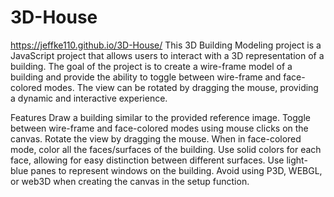 # 3D-House
https://jeffke110.github.io/3D-House/
This 3D Building Modeling project is a JavaScript project that allows users to interact with a 3D representation of a building. The goal of the project is to create a wire-frame model of a building and provide the ability to toggle between wire-frame and face-colored modes. The view can be rotated by dragging the mouse, providing a dynamic and interactive experience.

Features
Draw a building similar to the provided reference image.
Toggle between wire-frame and face-colored modes using mouse clicks on the canvas.
Rotate the view by dragging the mouse.
When in face-colored mode, color all the faces/surfaces of the building.
Use solid colors for each face, allowing for easy distinction between different surfaces.
Use light-blue panes to represent windows on the building.
Avoid using P3D, WEBGL, or web3D when creating the canvas in the setup function.
